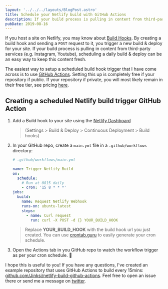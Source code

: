 ```yaml
---
layout: '../../../layouts/BlogPost.astro'
title: Schedule your Netlify build with GitHub Actions
description: If your build process is pulling in content from third-party services (e.g. Instagram, Youtube), scheduling a daily build & deploy can be an easy way to keep this content fresh.
pubDate: 2019-08-16
---
```


If you host a site on Netlify, you may know about [Build Hooks](https://www.netlify.com/docs/webhooks/#incoming-webhooks). By creating a build hook and sending a `POST` request to it, you trigger a new build & deploy for your site. If your build process is pulling in content from third-party services (e.g. Instagram, Youtube), scheduling a daily build & deploy can be an easy way to keep this content fresh.

The easiest way to setup a scheduled build hook trigger that I have come across is to use [GitHub Actions](https://github.com/features/actions). Setting this up is completely free if your repository if public. If your repository if private, you will most likely remain in their free tier, see pricing [here](https://github.com/features/actions).

## Creating a scheduled Netlify build trigger GitHub Action

1. Add a Build hook to your site using the [Netlify Dashboard](https://app.netlify.com)

   > (Settings > Build & Deploy > Continuous Deployment > Build hooks)

2. In your GitHub repo, create a `main.yml` file in a `.github/workflows` directory:

   ```yaml
   # .github/workflows/main.yml

   name: Trigger Netlify Build
   on:
     schedule:
       # Run at 0815 daily
       - cron: '15 8 * * *'
   jobs:
     build:
       name: Request Netlify Webhook
       runs-on: ubuntu-latest
       steps:
         - name: Curl request
           run: curl -X POST -d {} YOUR_BUILD_HOOK
   ```

   > Replace **YOUR_BUILD_HOOK** with the build hook url you just created.
   > You can use [crontab.guru](https://crontab.guru) to easily generate your cron schedule.

3. Open the Actions tab in you GitHub repo to watch the workflow trigger as per your cron schedule. 🎉

I hope this is useful to you! If you have any questions, I've created an example repository that uses GitHub Actions to build every 15mins: [github.com/Jinksi/netlify-build-github-actions](https://github.com/Jinksi/netlify-build-github-actions). Feel free to open an issue there or send me a message on [twitter](https://twitter.com/Jinksi).
